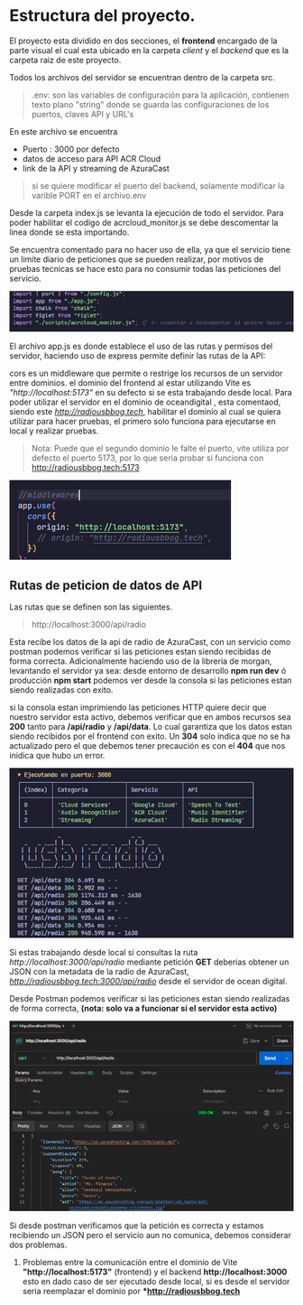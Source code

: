 # Estructura del proyecto.

El proyecto esta dividido en dos secciones, el **frontend** encargado
de la parte visual el cual esta ubicado en la carpeta _client_ y
el _backend_ que es la carpeta raiz de este proyecto.

Todos los archivos del servidor se encuentran dentro de la carpeta src.

> .env: son las variables de configuración para la aplicación, contienen texto plano "string" donde se guarda las configuraciones de los puertos, claves API y URL's

En este archivo se encuentra

- Puerto : 3000 por defecto
- datos de acceso para API ACR Cloud
- link de la API y streaming de AzuraCast

> si se quiere modificar el puerto del backend, solamente modificar la varible PORT en el archivo.env

Desde la carpeta index.js se levanta la ejecución de todo el servidor. Para poder habilitar el codigo de
acrcloud_monitor.js se debe descomentar la linea donde se esta importando.

Se encuentra comentado para no hacer uso de ella, ya que el servicio tiene un limite diario de peticiones que se
pueden realizar, por motivos de pruebas tecnicas se hace esto para no consumir todas las peticiones del servicio.

![imports en archivo index](./client/public/images/readme-img/imports.png)

El archivo app.js es donde establece el uso de las rutas y permisos del servidor, haciendo uso de express
permite definir las rutas de la API:

cors es un middleware que permite o restrige los recursos de un servidor entre dominios.
el dominio del frontend al estar utilizando Vite es _"http://localhost:5173"_ en su defecto
si se esta trabajando desde local. Para poder utilizar el servidor en el dominio de oceandigital
, esta comentaod, siendo este *http://radiousbbog.tech*, habilitar el dominio al cual se
quiera utilizar para hacer pruebas, el primero solo funciona para ejecutarse en local y realizar pruebas.

> Nota: Puede que el segundo dominio le falte el puerto, vite utiliza por defecto el puerto 5173, por lo que seria probar si funciona con http://radiousbbog.tech:5173

![alt text](./client/public/images/readme-img/app.png)

## Rutas de peticion de datos de API

Las rutas que se definen son las siguientes.

> http://localhost:3000/api/radio

Esta recibe los datos de la api de radio de AzuraCast, con un servicio como postman podemos verificar
si las peticiones estan siendo recibidas de forma correcta. Adicionalmente haciendo uso de la libreria de
morgan, levantando el servidor ya sea: desde entorno de desarrollo **npm run dev** ó producción **npm start**
podemos ver desde la consola si las peticiones estan siendo realizadas con exito.

si la consola estan imprimiendo las peticiones HTTP quiere decir que nuestro servidor esta activo,
debemos verificar que en ambos recursos sea **200** tanto para **/api/radio** y **/api/data**. Lo cual garantiza
que los datos estan siendo recibidos por el frontend con exito. Un **304** solo indica que no se ha actualizado
pero el que debemos tener precaución es con el **404** que nos inidica que hubo un error.

![alt text](./client/public/images/readme-img/consola.png)

Si estas trabajando desde local si consultas la ruta _http://localhost:3000/api/radio_ mediante petición **GET**
deberias obtener un JSON con la metadata de la radio de AzuraCast, *http://radiousbbog.tech:3000/api/radio* desde
el servidor de ocean digital.

Desde Postman podemos verificar si las peticiones estan siendo realizadas de forma correcta, **(nota: solo va a funcionar si el servidor esta activo)**

![alt text](./client/public/images/readme-img/image.png)

Si desde postman verificamos que la petición es correcta y estamos recibiendo un JSON pero el servicio aun no comunica,
debemos considerar dos problemas.

1. Problemas entre la comunicación entre el dominio de Vite **"http://localhost:5173"** (frontend) y el backend **http://localhost:3000**
   esto en dado caso de ser ejecutado desde local, si es desde el servidor seria reemplazar el dominio por **\*http://radiousbbog.tech**

